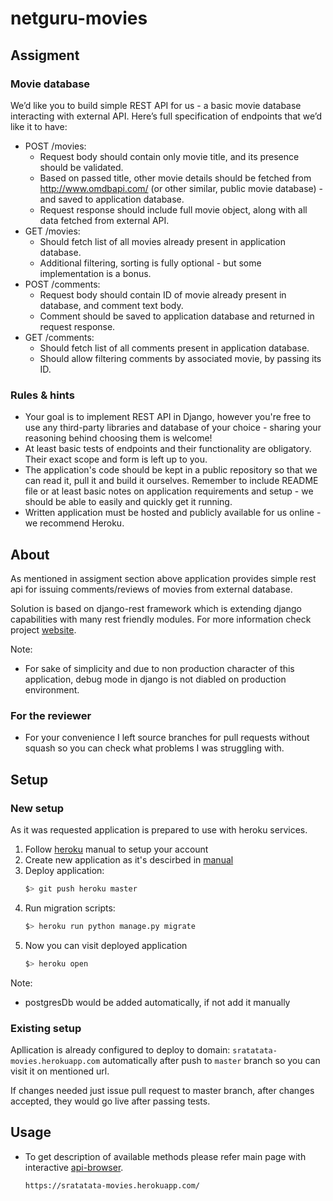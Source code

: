 # netguru-movies

## Assigment

### Movie database
We’d like you to build simple REST API for us - a basic movie database interacting with external API. Here’s full specification of endpoints that we’d like it to have:

* POST /movies:
    * Request body should contain only movie title, and its presence should be validated.
    * Based on passed title, other movie details should be fetched from http://www.omdbapi.com/ (or other similar, public movie database) - and saved to application database.
    * Request response should include full movie object, along with all data fetched from external API.
* GET /movies:
    * Should fetch list of all movies already present in application database.
    * Additional filtering, sorting is fully optional - but some implementation is a bonus.
* POST /comments:
    * Request body should contain ID of movie already present in database, and comment text body.
    * Comment should be saved to application database and returned in request response.
* GET /comments:
    * Should fetch list of all comments present in application database.
    * Should allow filtering comments by associated movie, by passing its ID. 


### Rules & hints​

* Your goal is to implement REST API in Django, however you're free to use any third-party libraries and database of your choice - sharing your reasoning behind choosing them is welcome!
* At least basic tests of endpoints and their functionality are obligatory. Their exact scope and form is left up to you.
* The application's code should be kept in a public repository so that we can read it, pull it and build it ourselves. Remember to include README file or at least basic notes on application requirements and setup - we should be able to easily and quickly get it running.
* Written application must be hosted and publicly available for us online - we recommend Heroku.

## About 
As mentioned in assigment section above application provides simple rest api for issuing comments/reviews
of movies from external database. 

Solution is based on django-rest framework which is extending django capabilities with many 
rest friendly modules. For more information check project [website](http://www.django-rest-framework.org/). 

Note:
- For sake of simplicity and due to non production character of this application, 
debug mode in django is not diabled on production environment. 

### For the reviewer
- For your convenience I left source branches for pull requests without squash so you can check 
what problems I was struggling with. 

## Setup 

### New setup
As it was requested application is prepared to use with heroku services. 

1. Follow [heroku](https://devcenter.heroku.com/articles/getting-started-with-python) manual to setup your account 
2. Create new application as it's descirbed in [manual](https://devcenter.heroku.com/articles/getting-started-with-python)
3. Deploy application: 
    ```bash
    $> git push heroku master 
    ```
4. Run migration scripts: 
    ```bash
    $> heroku run python manage.py migrate
    ```
5. Now you can visit deployed application
    ```bash
    $> heroku open
    ```
    
Note:
- postgresDb would be added automatically, if not add it manually 

### Existing setup
Apllication is already configured to deploy to domain: `sratatata-movies.herokuapp.com`
automatically after push to `master` branch so you can visit it on mentioned url. 

If changes needed just issue pull request to master branch, after changes accepted, they would 
go live after passing tests. 

## Usage


- To get description of available methods please refer main page with interactive [api-browser](https://sratatata-movies.herokuapp.com/). 
    ```
    https://sratatata-movies.herokuapp.com/
    ```